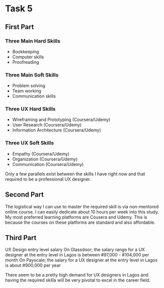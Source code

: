 # Task 5

## First Part

### Three Main Hard Skills

* Bookkeeping
* Computer skills
* Proofreading

### Three Main Soft Skills

* Problem solving
* Team working
* Communication skills

### Three UX Hard Skills

* Wireframing and Prototyping (Coursera/Udemy)
* User Research (Coursera/Udemy)
* Information Architecture (Coursera/Udemy)

### Three UX Soft Skills

* Empathy (Coursera/Udemy)
* Organization (Coursera/Udemy)
* Communication (Coursera/Udemy)

Only a few parallels exist between the skills I have right now and that required to be a professional UX designer.

## Second Part

The logistical way I can use to master the required skill is via non-mentored online course. I can easily dedicate about 10 hours per week into this study. My most preferred learning platforms are Cousera and Udemy. This is because the courses on these platforms are standard and also affordable.

## Third Part

UX Design entry level salary
On Glassdoor; the salary range for a UX designer at the entry level in Lagos is between #97,000 - #104,000 per month
On Payscale; the salary for a UX designer at the entry level in Lagos is about #900,000 per year

There seem to be a pretty high demand for UX designers in Lagos and having the required skilla will be very pivotal to excel in the career field.

